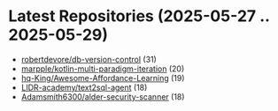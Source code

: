 # Latest Repositories (2025-05-27 .. 2025-05-29)

- [robertdevore/db-version-control](https://github.com/robertdevore/db-version-control) (31)
- [marpple/kotlin-multi-paradigm-iteration](https://github.com/marpple/kotlin-multi-paradigm-iteration) (20)
- [hq-King/Awesome-Affordance-Learning](https://github.com/hq-King/Awesome-Affordance-Learning) (19)
- [LIDR-academy/text2sql-agent](https://github.com/LIDR-academy/text2sql-agent) (18)
- [Adamsmith6300/alder-security-scanner](https://github.com/Adamsmith6300/alder-security-scanner) (18)
